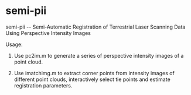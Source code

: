 # semi-pii
semi-pii -- Semi-Automatic Registration of Terrestrial Laser Scanning Data Using Perspective Intensity Images

Usage:

1. Use pc2im.m to generate a series of perspective intensity images of a point cloud.
 
2. Use imatchimg.m to extract corner points from intensity images of different point clouds, interactively select tie points and estimate registration parameters.
